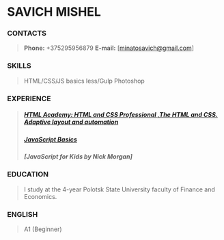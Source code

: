 # SAVICH MISHEL

### CONTACTS
> **Phone:** +375295956879
> **E-mail:**  [minatosavich@gmail.com]



### SKILLS

> HTML/CSS/JS basics
> less/Gulp
> Photoshop



### EXPERIENCE

> ##### [HTML Academy: HTML and CSS Professional ,The HTML and CSS. Adaptive layout and automation ](https://htmlacademy.ru/intensive)
> ##### [JavaScript Basics](https://learn.javascript.ru/)
> ##### [JavaScript for Kids by Nick Morgan]



### EDUCATION

> I study at the 4-year Polotsk State University faculty of Finance and Economics.



### ENGLISH

> A1 (Beginner)
